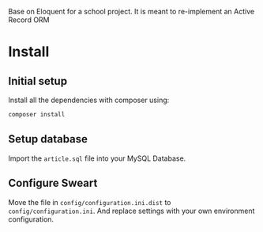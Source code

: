 Base on Eloquent for a school project.
It is meant to re-implement an Active Record ORM

# Install
## Initial setup
Install all the dependencies with composer using:
```bash
composer install
```

## Setup database
Import the `article.sql` file into your MySQL Database.

## Configure Sweart
Move the file in `config/configuration.ini.dist` to `config/configuration.ini`. And replace settings with your own environment configuration.